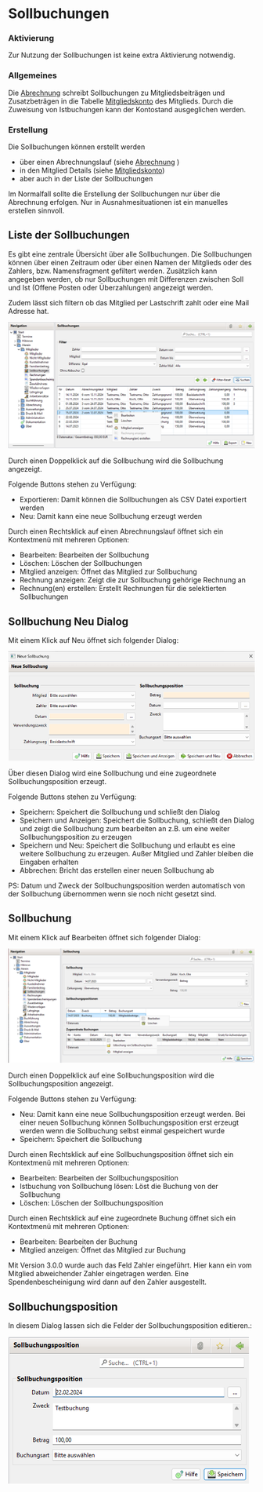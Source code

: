 # Sollbuchungen

### Aktivierung

Zur Nutzung der Sollbuchungen ist keine extra Aktivierung notwendig.

### Allgemeines

Die [Abrechnung](../abrech/abrechnung.md) schreibt Sollbuchungen zu Mitgliedsbeiträgen und Zusatzbeträgen in die Tabelle [Mitgliedskonto](content/mitgliedskonto.md) des Mitglieds. Durch die Zuweisung von Istbuchungen kann der Kontostand ausgeglichen werden. 

### Erstellung 

Die Sollbuchungen können erstellt werden
* über einen Abrechnungslauf (siehe [Abrechnung](../abrech/abrechnung.md) )
* in den Mitglied Details (siehe [Mitgliedskonto](content/mitgliedskonto.md)) 
* aber auch in der Liste der Sollbuchungen

Im Normalfall sollte die Erstellung der Sollbuchungen nur über die Abrechnung erfolgen. Nur in Ausnahmesituationen ist ein manuelles erstellen sinnvoll.


## Liste der Sollbuchungen <a id="mitgliedskontouebersicht"></a>

Es gibt eine zentrale Übersicht über alle Sollbuchungen. Die Sollbuchungen können über einen Zeitraum oder über einen Namen der Mitglieds oder des Zahlers, bzw. Namensfragment gefiltert werden. Zusätzlich kann angegeben werden, ob nur Sollbuchungen mit Differenzen zwischen Soll und Ist \(Offene Posten oder Überzahlungen\) angezeigt werden.

Zudem lässt sich filtern ob das Mitglied per Lastschrift zahlt oder eine Mail Adresse hat.

![](img/SollbuchungenListeView.png)

Durch einen Doppelklick auf die Sollbuchung wird die Sollbuchung angezeigt.

Folgende Buttons stehen zu Verfügung:
* Exportieren: Damit können die Sollbuchungen als CSV Datei exportiert werden
* Neu: Damit kann eine neue Sollbuchung erzeugt werden

Durch einen Rechtsklick auf einen Abrechnungslauf öffnet sich ein Kontextmenü mit mehreren Optionen:
* Bearbeiten: Bearbeiten der Sollbuchung
* Löschen: Löschen der Sollbuchungen
* Mitglied anzeigen: Öffnet das Mitglied zur Sollbuchung
* Rechnung anzeigen: Zeigt die zur Sollbuchung gehörige Rechnung an
* Rechnung(en) erstellen: Erstellt Rechnungen für die selektierten Sollbuchungen


## Sollbuchung Neu Dialog

Mit einem Klick auf Neu öffnet sich folgender Dialog:

![](img/SollbuchungNeuDialog.png)

Über diesen Dialog wird eine Sollbuchung und eine zugeordnete Sollbuchungsposition erzeugt.

Folgende Buttons stehen zu Verfügung:
* Speichern: Speichert die Sollbuchung und schließt den Dialog
* Speichern und Anzeigen: Speichert die Sollbuchung, schließt den Dialog und zeigt die Sollbuchung zum bearbeiten an z.B. um eine weiter Sollbuchungsposition zu erzeugen
* Speichern und Neu: Speichert die Sollbuchung und erlaubt es eine weitere Sollbuchung zu erzeugen. Außer Mitglied und Zahler bleiben die Eingaben erhalten
* Abbrechen: Bricht das erstellen einer neuen Sollbuchung ab

PS: Datum und Zweck der Sollbuchungsposition werden automatisch von der Sollbuchung übernommen wenn sie noch nicht gesetzt sind.

## Sollbuchung

Mit einem Klick auf Bearbeiten öffnet sich folgender Dialog:

![](img/SollbuchungView.png)

Durch einen Doppelklick auf eine Sollbuchungsposition wird die Sollbuchungsposition angezeigt.

Folgende Buttons stehen zu Verfügung:
* Neu: Damit kann eine neue Sollbuchungsposition erzeugt werden. Bei einer neuen Sollbuchung können Sollbuchungsposition erst erzeugt werden wenn die Sollbuchung selbst einmal gespeichert wurde
* Speichern: Speichert die Sollbuchung

Durch einen Rechtsklick auf eine Sollbuchungsposition öffnet sich ein Kontextmenü mit mehreren Optionen:
* Bearbeiten: Bearbeiten der Sollbuchungsposition
* Istbuchung von Sollbuchung lösen: Löst die Buchung von der Sollbuchung
* Löschen: Löschen der Sollbuchungsposition

Durch einen Rechtsklick auf eine zugeordnete Buchung öffnet sich ein Kontextmenü mit mehreren Optionen:
* Bearbeiten: Bearbeiten der Buchung
* Mitglied anzeigen: Öffnet das Mitglied zur Buchung

Mit Version 3.0.0 wurde auch das Feld Zahler eingeführt. Hier kann ein vom Mitglied abweichender Zahler eingetragen werden. Eine Spendenbescheinigung wird dann auf den Zahler ausgestellt.

## Sollbuchungsposition

In diesem Dialog lassen sich die Felder der Sollbuchungsposition editieren.:

![](img/SollbuchungpositionView.png)